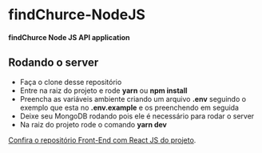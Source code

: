 # findChurce-NodeJS
#### findChurce Node JS API application

## Rodando o server

- Faça o clone desse repositório
- Entre na raiz do projeto e rode **yarn** ou **npm install**
- Preencha as variáveis ambiente criando um arquivo **.env** seguindo o exemplo que esta no **.env.example** e os preenchendo em seguida
- Deixe seu MongoDB rodando pois ele é necessário para rodar o server
- Na raiz do projeto rode o comando **yarn dev**

[Confira o repositório Front-End com React JS do projeto](https://github.com/pedrohw12/findChurch-ReactJS).
